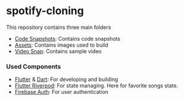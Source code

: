 # spotify-cloning
This repository contains three main folders
- [Code Snapshots](https://github.com/sreelakshmi314/spotify-cloning/tree/main/lib): Contains code snapshots
- [Assets](https://github.com/sreelakshmi314/spotify-cloning/tree/main/assets/images): Contains images used to build
- [Video Snap](https://github.com/sreelakshmi314/spotify-cloning/tree/main/video%20snap): Contains sample video

### Used Components
- [Flutter](https://flutter.dev/) & [Dart](https://dart.dev/): For developing and building
- [Flutter Riverpod](https://pub.dev/packages/flutter_riverpod): For state managing. Here for favorite songs state.
- [Firebase Auth](https://pub.dev/packages/firebase_auth): For user authentication

